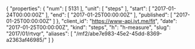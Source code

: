 {
  "properties": {
    "num": [
      5131
    ],
    "unit": [
      "steps"
    ],
    "start": [
      "2017-01-24T00:00:00Z"
    ],
    "end": [
      "2017-01-25T00:00:00Z"
    ],
    "published": [
      "2017-01-25T00:00:00Z"
    ]
  },
  "client_id": "https://www-api.jvt.me/fit",
  "date": "2017-01-25T00:00:00Z",
  "kind": "steps",
  "h": "h-measure",
  "slug": "2017/01/rtvqr",
  "aliases": [
    "/mf2/abe7e983-45e2-45dd-8369-a2363af46985/"
  ]
}
